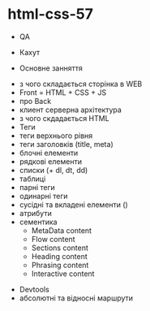 # html-css-57

- QA
- Кахут

- Основне занняття

* з чого складається сторінка в WEB
* Front = HTML + CSS + JS
* про Back
* клиент серверна архітектура
* з чого скдадається HTML
* Теги
* теги верхнього рівня
* теги заголовків (title, meta)
* блочні елементи
* рядкові елементи
* списки (+ dl, dt, dd)
* таблиці
* парні теги
* одинарні теги
* сусідні та вкладені елементи ()
* атрибути
* сементика
  - MetaData content
  - Flow content
  - Sections content
  - Heading content
  - Phrasing content
  - Interactive content

- Devtools
- абсолютні та відносні маршрути
